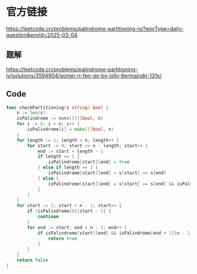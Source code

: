 # 官方链接

https://leetcode.cn/problems/palindrome-partitioning-iv/?envType=daily-question&envId=2025-03-04


## 题解

https://leetcode.cn/problems/palindrome-partitioning-iv/solutions/3594904/gomei-ri-fen-ge-by-jolly-6ermaindir-131x/



## Code

```go
func checkPartitioning(s string) bool {
    n := len(s)
    isPalindrome := make([][]bool, n)
    for i := 0; i < n; i++ {
        isPalindrome[i] = make([]bool, n)
    }
    for length := 1; length < n; length++ {
        for start := 0; start <= n - length; start++ {
            end := start + length - 1
            if length == 1 {
                isPalindrome[start][end] = true
            } else if length == 2 {
                isPalindrome[start][end] = s[start] == s[end]
            } else {
                isPalindrome[start][end] = s[start] == s[end] && isPalindrome[start + 1][end - 1]
            }
        }
    }
    for start := 1; start < n - 1; start++ {
        if !isPalindrome[0][start - 1] {
            continue
        }
        for end := start; end < n - 1; end++ {
            if isPalindrome[start][end] && isPalindrome[end + 1][n - 1] {
                return true
            }
        }
    }
    return false
}

```

